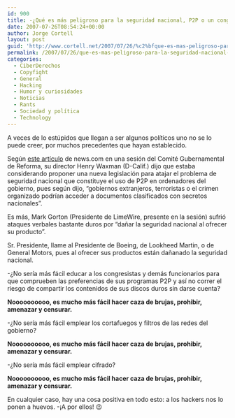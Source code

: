 ```yaml
---
id: 900
title: -¿Qué es más peligroso para la seguridad nacional, P2P o un congresista imbécil?
date: 2007-07-26T08:54:24+00:00
author: Jorge Cortell
layout: post
guid: 'http://www.cortell.net/2007/07/26/%c2%bfque-es-mas-peligroso-para-la-seguridad-nacional-p2p-o-un-congresista-imbecil/'
permalink: /2007/07/26/que-es-mas-peligroso-para-la-seguridad-nacional-p2p-o-un-congresista-imbecil/
categories:
  - CiberDerechos
  - Copyfight
  - General
  - Hacking
  - Humor y curiosidades
  - Noticias
  - Rants
  - Sociedad y polí­tica
  - Technology
---
```

A veces de lo estúpidos que llegan a ser algunos polí­ticos uno no se lo puede creer, por muchos precedentes que hayan establecido.

Según <a title="artí­culo news.com" target="_blank" href="http://news.com.com/Congress+P2P+networks+harm+national+security/2100-1029_3-6198585.html?tag=nefd.lede">este artí­culo</a> de news.com en una sesión del Comité Gubernamental de Reforma, su director Henry Waxman (D-Calif.) dijo que estaba considerando proponer una nueva legislación para atajar el problema de seguridad nacional que constituye el uso de P2P en ordenadores del gobierno, pues según dijo, &#8220;gobiernos extranjeros, terroristas o el crimen organizado podrí­an acceder a documentos clasificados con secretos nacionales&#8221;.

Es más, Mark Gorton (Presidente de LimeWire, presente en la sesión) sufrió ataques verbales bastante duros por &#8220;dañar la seguridad nacional al ofrecer su producto&#8221;.

Sr. Presidente, llame al Presidente de Boeing, de Lookheed Martin, o de General Motors, pues al ofrecer sus productos están dañanado la seguridad nacional.

-¿No serí­a más fácil educar a los congresistas y demás funcionarios para que comprueben las preferencias de sus programas P2P y así­ no correr el riesgo de compartir los contenidos de sus discos duros sin darse cuenta?

**Noooooooooo, es mucho más fácil hacer caza de brujas, prohibir, amenazar y censurar.**

-¿No serí­a más fácil emplear los cortafuegos y filtros de las redes del gobierno?

**Noooooooooo, es mucho más fácil hacer caza de brujas, prohibir, amenazar y censurar.**

-¿No serí­a más fácil emplear cifrado?

**Noooooooooo, es mucho más fácil hacer caza de brujas, prohibir, amenazar y censurar.**

En cualquier caso, hay una cosa positiva en todo esto: a los hackers nos lo ponen a huevos. -¡A por ellos! 😉